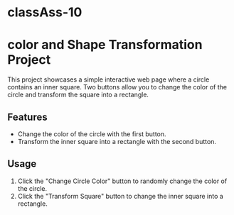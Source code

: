 # classAss-10
# color and Shape Transformation Project

This project showcases a simple interactive web page where a circle contains an inner square. Two buttons allow you to change the color of the circle and transform the square into a rectangle.

## Features

- Change the color of the circle with the first button.
- Transform the inner square into a rectangle with the second button.

## Usage

1. Click the "Change Circle Color" button to randomly change the color of the circle.
2. Click the "Transform Square" button to change the inner square into a rectangle.
